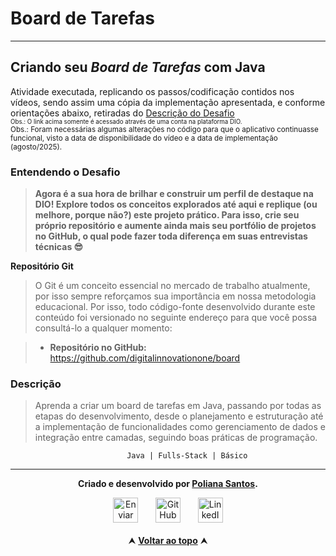 # Board de Tarefas

---

## Criando seu *Board de Tarefas* com Java

Atividade executada, replicando os passos/codificação contidos nos vídeos, sendo assim uma cópia da implementação apresentada, e conforme orientações abaixo, retiradas
do [Descrição do Desafio](https://web.dio.me/lab/proejto-board-de-tarefas/learning/1680a9b5-6d5b-4c69-8f1e-45e422deae65?back=/track/bradesco-java-cloud-native)  
<small><sup>Obs.: O link acima somente é acessado através de uma conta na plataforma DIO.</sup></small>  
<small>Obs.: Foram necessárias algumas alterações no código para que o aplicativo continuasse funcional, visto a data de disponibilidade do vídeo e a data de implementação (agosto/2025).</small>

### Entendendo o Desafio  

> **Agora é a sua hora de brilhar e construir um perfil de destaque na DIO! Explore todos os conceitos explorados até aqui e replique (ou melhore, porque não?) este projeto prático. Para isso, crie seu próprio repositório e aumente ainda mais seu portfólio de projetos no GitHub, o qual pode fazer toda diferença em suas entrevistas técnicas 😎**

 **Repositório Git**

> O Git é um conceito essencial no mercado de trabalho atualmente, por isso sempre reforçamos sua importância em nossa metodologia educacional. Por isso, todo código-fonte desenvolvido durante este conteúdo foi versionado no seguinte endereço para que você possa consultá-lo a qualquer momento:

> - **Repositório no GitHub:** https://github.com/digitalinnovationone/board  
 
### Descrição

> Aprenda a criar um board de tarefas em Java, passando por todas as etapas do desenvolvimento, desde o planejamento e estruturação até a implementação de funcionalidades como gerenciamento de dados e integração entre camadas, seguindo boas práticas de programação. 
 
                              Java | Fulls-Stack | Básico

---
<div id="autor" align="center">

**Criado e desenvolvido por [Poliana Santos](https://www.linkedin.com/in/polianasantoss/).**

 <div align="center"> 
  <a href="mailto:zpolianasantos@gmail.com"><img src="https://cdn-icons-png.flaticon.com/512/552/552486.png" height="40em" title="Enviar E-mail"></a>
   &nbsp;&nbsp;&nbsp;&nbsp;&nbsp;
  <a href="https://github.com/PollySantos" target="_blank"><img src="https://cdn-icons-png.flaticon.com/512/733/733553.png" height="40em" title="GitHub de PollySantos"></a>
   &nbsp;&nbsp;&nbsp;&nbsp;&nbsp;
  <a href="https://www.linkedin.com/in/polianasantoss/" target="_blank"><img src="https://cdn-icons-png.flaticon.com/512/145/145807.png" height="40em" title="LinkedIn de Poliana Santos"></a>
  </div>
</div>



<br>

<div align="center">
  &#11165;&nbsp;<a href="#inicio"><strong>Voltar ao topo</strong></a>&nbsp;&#11165;


